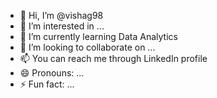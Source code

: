 - 👋 Hi, I’m @vishag98
- 👀 I’m interested in ...
- 🌱 I’m currently learning Data Analytics
- 💞️ I’m looking to collaborate on ...
- 📫 You can reach me through LinkedIn profile 
- 😄 Pronouns: ...
- ⚡ Fun fact: ...

<!---
vishag98/vishag98 is a ✨ special ✨ repository because its `README.md` (this file) appears on your GitHub profile.
You can click the Preview link to take a look at your changes.
--->
